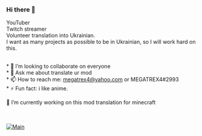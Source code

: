 ### Hi there 👋

YouTuber<br/>
Twitch streamer<br />
Volunteer translation into Ukrainian.<br/>
I want as many projects as possible to be in Ukrainian, so I will work hard on this.<br/>

<br/>* 👯 I’m looking to collaborate on everyone
<br/>* 💬 Ask me about translate ur mod
<br/>* 📫 How to reach me: megatrex4@yahoo.com or MEGATREX4#2993
<br/>* ⚡ Fun fact: i like anime.<br/>

🔭 I’m currently working on this mod translation for minecraft<br/><br/><br/>

[![Main](https://img.shields.io/badge/main%20project-UA--Translation-lightgrey.svg)](https://github.com/SKZGx/UA-Translation)
